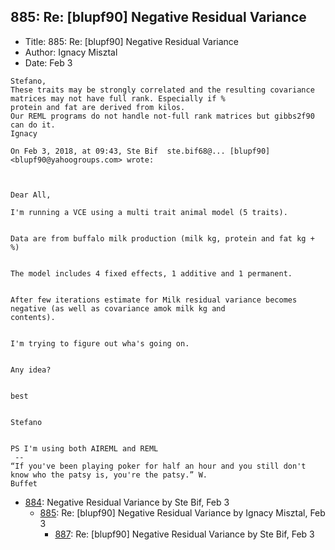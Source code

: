 ## 885: Re: [blupf90] Negative Residual Variance

- Title: 885: Re: [blupf90] Negative Residual Variance
- Author: Ignacy Misztal
- Date: Feb 3
```
Stefano,
These traits may be strongly correlated and the resulting covariance matrices may not have full rank. Especially if %
protein and fat are derived from kilos. 
Our REML programs do not handle not-full rank matrices but gibbs2f90 can do it.  
Ignacy

On Feb 3, 2018, at 09:43, Ste Bif  ste.bif68@... [blupf90] <blupf90@yahoogroups.com> wrote:



Dear All,

I'm running a VCE using a multi trait animal model (5 traits).


Data are from buffalo milk production (milk kg, protein and fat kg + %)


The model includes 4 fixed effects, 1 additive and 1 permanent.


After few iterations estimate for Milk residual variance becomes negative (as well as covariance amok milk kg and
contents).


I'm trying to figure out wha's going on. 


Any idea?


best


Stefano


PS I'm using both AIREML and REML
 -- 
“If you've been playing poker for half an hour and you still don't know who the patsy is, you're the patsy.” W.
Buffet 
```

- [884](0884.md): Negative Residual Variance by Ste Bif, Feb 3
    - [885](0885.md): Re: [blupf90] Negative Residual Variance by Ignacy Misztal, Feb 3
        - [887](0887.md): Re: [blupf90] Negative Residual Variance by Ste Bif, Feb 3
